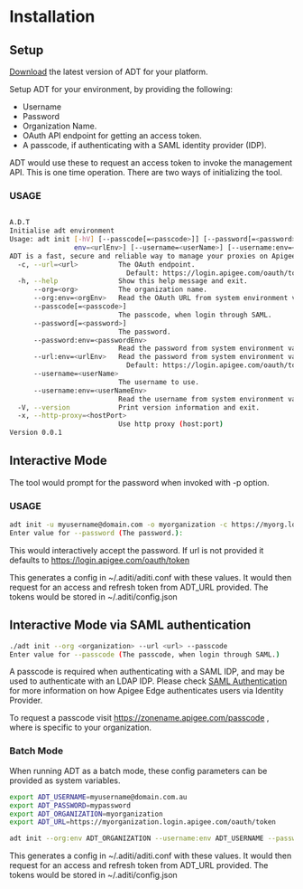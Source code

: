 # Installation



## Setup

<a href="../../download">Download</a> the latest version of ADT for your platform. 

Setup ADT for your environment, by providing the following:

- Username 
- Password
- Organization Name.
- OAuth API endpoint for getting an access token.
- A passcode, if authenticating with a SAML identity provider (IDP).

ADT would use these to request an access token to invoke the management API. This is one time operation. There are two ways of initializing the tool. 

### USAGE

```sh

A.D.T
Initialise adt environment
Usage: adt init [-hV] [--passcode[=<passcode>]] [--password[=<password>]] [-c=<url>] [--org=<org>] [--org:env=<orgEnv>] [--password:env=<passwordEnv>] [--url:
                env=<urlEnv>] [--username=<userName>] [--username:env=<userNameEnv>] [-x=<hostPort>]
ADT is a fast, secure and reliable way to manage your proxies on Apigee.
  -c, --url=<url>          The OAuth endpoint.
                             Default: https://login.apigee.com/oauth/token
  -h, --help               Show this help message and exit.
      --org=<org>          The organization name.
      --org:env=<orgEnv>   Read the OAuth URL from system environment variable <orgEnv>.
      --passcode[=<passcode>]
                           The passcode, when login through SAML.
      --password[=<password>]
                           The password.
      --password:env=<passwordEnv>
                           Read the password from system environment variable <passwordEnv>.
      --url:env=<urlEnv>   Read the password from system environment variable <urlEnv>.
                             Default: https://login.apigee.com/oauth/token
      --username=<userName>
                           The username to use.
      --username:env=<userNameEnv>
                           Read the username from system environment variable <userNameEnv>.
  -V, --version            Print version information and exit.
  -x, --http-proxy=<hostPort>
                           Use http proxy (host:port)
Version 0.0.1

```

## Interactive Mode 

The tool would prompt for the password when invoked with -p option. 
### USAGE

```sh
adt init -u myusername@domain.com -o myorganization -c https://myorg.login.apigee.com/oauth/token -p
Enter value for --password (The password.):
```

This would interactively accept the password. If url is not provided it defaults to https://login.apigee.com/oauth/token

This generates a config  in ~/.aditi/aditi.conf with these values. It would then request for an access and refresh token from ADT_URL provided. The tokens would be stored in ~/.aditi/config.json


## Interactive Mode via SAML authentication

```sh
./adt init --org <organization> --url <url> --passcode
Enter value for --passcode (The passcode, when login through SAML.)
```
A passcode is required when authenticating with a SAML IDP, and may be used to authenticate with an LDAP IDP.  Please check <a href="SAML.md">SAML Authentication</a> for more information on how Apigee Edge authenticates users via Identity Provider.

To request a passcode visit https://zonename.apigee.com/passcode , where <zonename> is specific to your organization.

### Batch Mode 

When running ADT as a batch mode, these config parameters can be provided as system variables.


```sh
export ADT_USERNAME=myusername@domain.com.au
export ADT_PASSWORD=mypassword
export ADT_ORGANIZATION=myorganization
export ADT_URL=https://myorganization.login.apigee.com/oauth/token

adt init --org:env ADT_ORGANIZATION --username:env ADT_USERNAME --password:env ADT_PASSWORD --url:env ADT_URL
```


This generates a config  in ~/.aditi/aditi.conf with these values. It would then request for an access and refresh token from ADT_URL provided. The tokens would be stored in ~/.aditi/config.json






